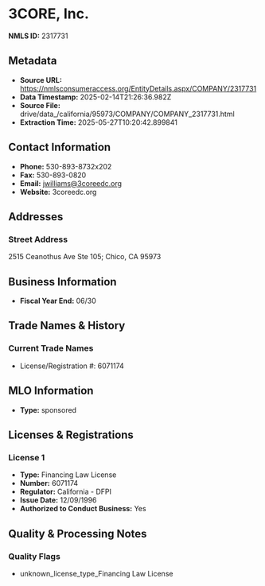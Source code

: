 # 3CORE, Inc.

**NMLS ID:** 2317731

## Metadata
- **Source URL:** https://nmlsconsumeraccess.org/EntityDetails.aspx/COMPANY/2317731
- **Data Timestamp:** 2025-02-14T21:26:36.982Z
- **Source File:** drive/data_/california/95973/COMPANY/COMPANY_2317731.html
- **Extraction Time:** 2025-05-27T10:20:42.899841

## Contact Information
- **Phone:** 530-893-8732x202
- **Fax:** 530-893-0820
- **Email:** jwilliams@3coreedc.org
- **Website:** 3coreedc.org

## Addresses
### Street Address
2515 Ceanothus Ave Ste 105; Chico, CA 95973

## Business Information
- **Fiscal Year End:** 06/30

## Trade Names & History
### Current Trade Names
- License/Registration #: 6071174

## MLO Information
- **Type:** sponsored

## Licenses & Registrations

### License 1
- **Type:** Financing Law License
- **Number:** 6071174
- **Regulator:** California - DFPI
- **Issue Date:** 12/09/1996
- **Authorized to Conduct Business:** Yes

## Quality & Processing Notes
### Quality Flags
- unknown_license_type_Financing Law License
